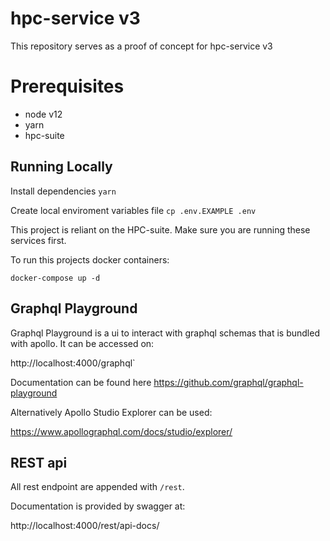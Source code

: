# hpc-service v3

This repository serves as a proof of concept for hpc-service v3

# Prerequisites
- node v12
- yarn
- hpc-suite

## Running Locally

Install dependencies
`yarn`

Create local enviroment variables file
`cp .env.EXAMPLE .env`

This project is reliant on the HPC-suite. Make sure you are running these services first.

To run this projects docker containers:

`docker-compose up -d`

## Graphql Playground 

Graphql Playground is a ui to interact with graphql schemas that is bundled with apollo. It can be accessed on:

http://localhost:4000/graphql`

Documentation can be found here https://github.com/graphql/graphql-playground

Alternatively Apollo Studio Explorer can be used:

https://www.apollographql.com/docs/studio/explorer/


## REST api

All rest endpoint are appended with `/rest`.

Documentation is provided by swagger at:

http://localhost:4000/rest/api-docs/
